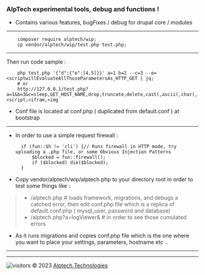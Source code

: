 ###  AlpTech experimental tools, debug and functions !
- Contains various features, bugFixes / debug for drupal core / modules
---
        composer require alptech/wip;
        cp vendor/alptech/wip/test.php test.php;
---
Then run code sample :

        php test.php '{"d":{"e":[4,5]}}' a=1 b=2 --c=3 --e=<scriptwillEvaluateAllThoseParametersAs_HTTP_GET | jq;
        # or 
        http://127.0.0.1/test.php?a=1&b=3&c=sleep,GET_HOST_NAME,drop,truncate,delete,cast(,ascii(,char(,<script,<ifram,<img

- Conf file is located at conf.php ( duplicated from default.conf ) at bootstrap
---
  - In order to use a simple request firewall :
 
          if (fun::$h != 'cli') {// Runs firewall in HTTP mode, try uploading a .php file, or some Obvious Injection Patterns
              $blocked = fun::firewall();
              if ($blocked) die($blocked);
          }

- Copy vendor/alptech/wip/alptech.php to your directory root in order to test some things like : 
> - /alptech.php # loads framework, migrations, and debugs a catched error, then edit conf.php file which is a replica of default.conf.php ( mysql_user, password and database)
> - /alptech.php?a=logViewer& # in order to see those cumulated errors
- As it runs migrations and copies conf.php file which is the one where you want to place your settings, parameters, hostname etc ..

---

---
![visitors](https://visitor-badge.glitch.me/badge?page_id=gh:ben74:alpow:wip)
© 2023 <a href='//alptech.dev' title='alptech'>Alptech Technologies</a> 
